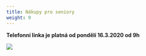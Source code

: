 ```yaml
---
title: Nákupy pro seniory
weight: 9
---
```

**Telefonní linka je platná od pondělí 16.3.2020 od 9h**

![](/images/uploads/2020_vgv_nakupy_pro_seniory.jpg)